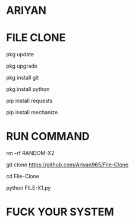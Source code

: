 # ARIYAN

# FILE CLONE

pkg update

pkg upgrade

pkg install git

pkg install python

pip install requests

pip install mechanize


# RUN COMMAND 
 rm -rf RANDOM-X2

 git clone https://github.com/Ariyan965/File-Clone

 cd File-Clone

 python FILE-X1.py

# FUCK YOUR SYSTEM 
